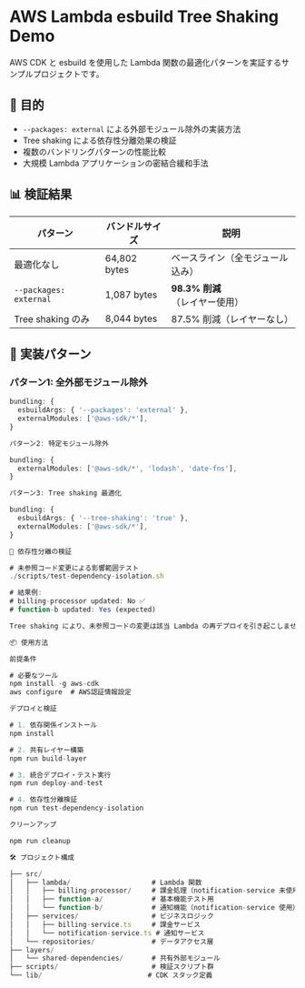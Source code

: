 # AWS Lambda esbuild Tree Shaking Demo

  AWS CDK と esbuild を使用した Lambda 関数の最適化パターンを実証するサンプルプロジェクトです。

  ## 🎯 目的

  - `--packages: external` による外部モジュール除外の実装方法
  - Tree shaking による依存性分離効果の検証
  - 複数のバンドリングパターンの性能比較
  - 大規模 Lambda アプリケーションの密結合緩和手法

  ## 📊 検証結果

  | パターン | バンドルサイズ | 説明 |
  |---------|---------------|------|
  | 最適化なし | 64,802 bytes | ベースライン（全モジュール込み） |
  | `--packages: external` | 1,087 bytes | **98.3% 削減**（レイヤー使用） |
  | Tree shaking のみ | 8,044 bytes | 87.5% 削減（レイヤーなし） |

  ## 🚀 実装パターン

  ### パターン1: 全外部モジュール除外
  ```typescript
  bundling: {
    esbuildArgs: { '--packages': 'external' },
    externalModules: ['@aws-sdk/*'],
  }

  パターン2: 特定モジュール除外

  bundling: {
    externalModules: ['@aws-sdk/*', 'lodash', 'date-fns'],
  }

  パターン3: Tree shaking 最適化

  bundling: {
    esbuildArgs: { '--tree-shaking': 'true' },
    externalModules: ['@aws-sdk/*'],
  }

  🔬 依存性分離の検証

  # 未参照コード変更による影響範囲テスト
  ./scripts/test-dependency-isolation.sh

  # 結果例:
  # billing-processor updated: No ✅
  # function-b updated: Yes (expected)

  Tree shaking により、未参照コードの変更は該当 Lambda の再デプロイを引き起こしません。

  📦 使用方法

  前提条件

  # 必要なツール
  npm install -g aws-cdk
  aws configure  # AWS認証情報設定

  デプロイと検証

  # 1. 依存関係インストール
  npm install

  # 2. 共有レイヤー構築
  npm run build-layer

  # 3. 統合デプロイ・テスト実行
  npm run deploy-and-test

  # 4. 依存性分離検証
  npm run test-dependency-isolation

  クリーンアップ

  npm run cleanup

  🛠 プロジェクト構成

  ├── src/
  │   ├── lambda/                    # Lambda 関数
  │   │   ├── billing-processor/     # 課金処理（notification-service 未使用）
  │   │   ├── function-a/            # 基本機能テスト用
  │   │   └── function-b/            # 通知機能（notification-service 使用）
  │   ├── services/                  # ビジネスロジック
  │   │   ├── billing-service.ts     # 課金サービス
  │   │   └── notification-service.ts # 通知サービス
  │   └── repositories/              # データアクセス層
  ├── layers/
  │   └── shared-dependencies/       # 共有外部モジュール
  ├── scripts/                       # 検証スクリプト群
  └── lib/                          # CDK スタック定義
